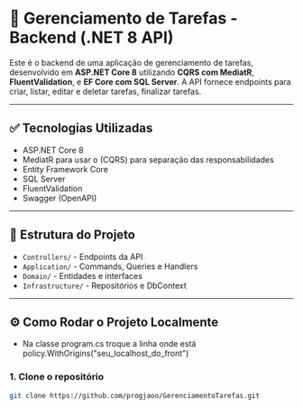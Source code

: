 # 📌 Gerenciamento de Tarefas - Backend (.NET 8 API)

Este é o backend de uma aplicação de gerenciamento de tarefas, desenvolvido em **ASP.NET Core 8** utilizando **CQRS com MediatR**, **FluentValidation**, e **EF Core com SQL Server**. A API fornece endpoints para criar, listar, editar e deletar tarefas, finalizar tarefas.

---

## ✅ Tecnologias Utilizadas

- ASP.NET Core 8
- MediatR para usar o (CQRS) para separação das responsabilidades
- Entity Framework Core
- SQL Server
- FluentValidation
- Swagger (OpenAPI)

---

## 🧱 Estrutura do Projeto

- `Controllers/` - Endpoints da API
- `Application/` - Commands, Queries e Handlers
- `Domain/` - Entidades e interfaces
- `Infrastructure/` - Repositórios e DbContext

---

## ⚙️ Como Rodar o Projeto Localmente
- Na classe program.cs troque a linha onde está policy.WithOrigins("seu_localhost_do_front")


### 1. Clone o repositório

```bash
git clone https://github.com/progjaoo/GerenciamentoTarefas.git
